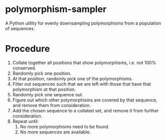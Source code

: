 # polymorphism-sampler
A Python utility for evenly downsampling polymorphisms from a population of sequences.

# Procedure

1. Collate together all positions that show polymorphisms, i.e. not 100% conserved.
2. Randomly pick one position.
3. At that position, randomly pick one of the polymorphisms.
4. Filter out sequences such that we are left with those that have that polymorphism at that position.
5. Randomly pick one sequence out.
6. Figure out which other polymorphisms are covered by that sequence, and remove them from consideration.
7. Add the chosen sequence to a collated set, and remove it from further consideration.
8. Repeat until:
    1. No more polymorphisms need to be found.
    2. No more sequences are available.
